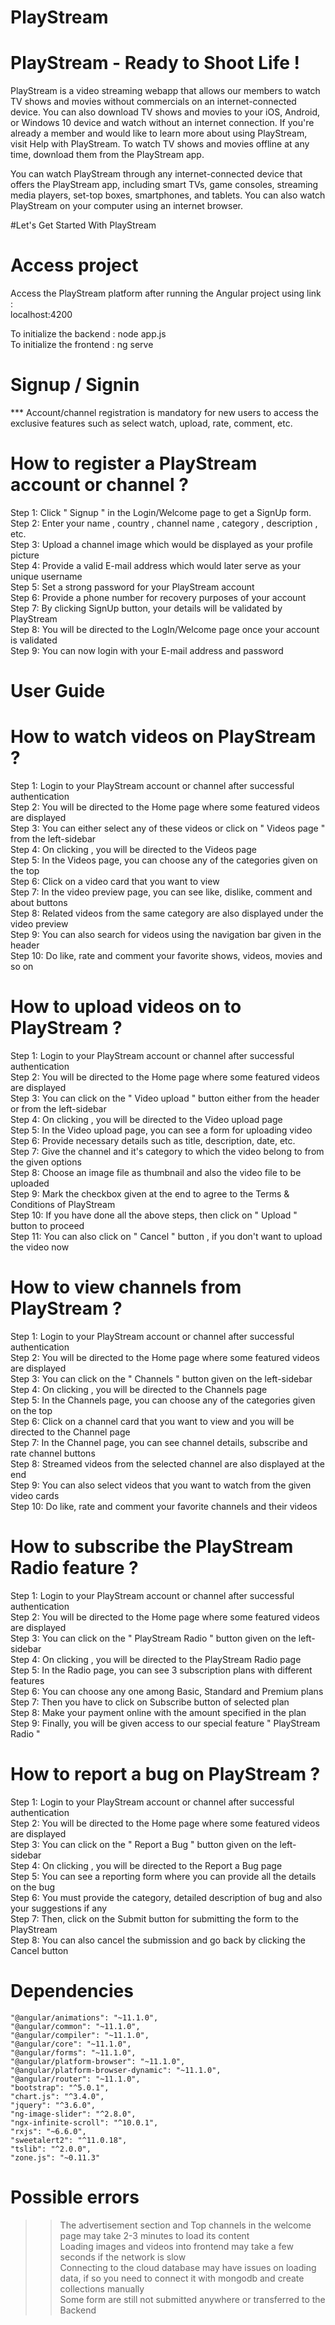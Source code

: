 # PlayStream

# PlayStream - Ready to Shoot Life !
PlayStream is a video streaming webapp that allows our members to watch TV shows and movies without commercials on an internet-connected device. You can also download TV shows and movies to your iOS, Android, or Windows 10 device and watch without an internet connection. If you're already a member and would like to learn more about using PlayStream, visit Help with PlayStream. To watch TV shows and movies offline at any time, download them from the PlayStream app.

You can watch PlayStream through any internet-connected device that offers the PlayStream app, including smart TVs, game consoles, streaming media players, set-top boxes, smartphones, and tablets. You can also watch PlayStream on your computer using an internet browser.

#Let's Get Started With PlayStream


# Access project

Access the PlayStream platform after running the Angular project using link :  
localhost:4200        

  To initialize the backend : node app.js          
  To initialize the frontend : ng serve


# Signup / Signin

*** Account/channel registration is mandatory for new users to access the exclusive features such as select watch, upload, rate, comment, etc.           


# How to register a PlayStream account or channel ?

Step 1: Click " Signup " in the Login/Welcome page to get a SignUp form.                                                 
Step 2: Enter your name , country , channel name , category , description , etc.                                   
Step 3: Upload a channel image which would be displayed as your profile picture                  
Step 4: Provide a valid E-mail address which would later serve as your unique username                       
Step 5: Set a strong password for your PlayStream account                                            
Step 6: Provide a phone number for recovery purposes of your account                                               
Step 7: By clicking SignUp button, your details will be validated by PlayStream                                                 
Step 8: You will be directed to the LogIn/Welcome page once your account is validated                                                         
Step 9: You can now login with your E-mail address and password                                                  


# User Guide

# How to watch videos on PlayStream ?

Step 1: Login to your PlayStream account or channel after successful authentication                                                
Step 2: You will be directed to the Home page where some featured videos are displayed                                   
Step 3: You can either select any of these videos or click on " Videos page " from the left-sidebar                                       
Step 4: On clicking , you will be directed to the Videos page                                      
Step 5: In the Videos page, you can choose any of the categories given on the top                                                                
Step 6: Click on a video card that you want to view                                                           
Step 7: In the video preview page, you can see like, dislike, comment and about buttons                                   
Step 8: Related videos from the same category are also displayed under the video preview                                         
Step 9: You can also search for videos using the navigation bar given in the header                                               
Step 10: Do like, rate and comment your favorite shows, videos, movies and so on                                                      

# How to upload videos on to PlayStream ?

Step 1: Login to your PlayStream account or channel after successful authentication                                                 
Step 2: You will be directed to the Home page where some featured videos are displayed                                            
Step 3: You can click on the " Video upload " button either from the header or from the left-sidebar                                            
Step 4: On clicking , you will be directed to the Video upload page                                            
Step 5: In the Video upload page, you can see a form for uploading video                                          
Step 6: Provide necessary details such as title, description, date, etc.                                      
Step 7: Give the channel and it's category to which the video belong to from the given options                                               
Step 8: Choose an image file as thumbnail and also the video file to be uploaded                                             
Step 9: Mark the checkbox given at the end to agree to the Terms & Conditions of PlayStream                                           
Step 10: If you have done all the above steps, then click on " Upload " button to proceed                                                   
Step 11: You can also click on " Cancel " button , if you don't want to upload the video now                                             

# How to view channels from PlayStream ?

Step 1: Login to your PlayStream account or channel after successful authentication                                                
Step 2: You will be directed to the Home page where some featured videos are displayed                                        
Step 3: You can click on the " Channels " button given on the left-sidebar                                        
Step 4: On clicking , you will be directed to the Channels page                                
Step 5: In the Channels page, you can choose any of the categories given on the top                                          
Step 6: Click on a channel card that you want to view and you will be directed to the Channel page                                    
Step 7: In the Channel page, you can see channel details, subscribe and rate channel buttons                                
Step 8: Streamed videos from the selected channel are also displayed at the end                                              
Step 9: You can also select videos that you want to watch from the given video cards                                            
Step 10: Do like, rate and comment your favorite channels and their videos                                            

# How to subscribe the PlayStream Radio feature ?

Step 1: Login to your PlayStream account or channel after successful authentication                                                  
Step 2: You will be directed to the Home page where some featured videos are displayed                                                   
Step 3: You can click on the " PlayStream Radio " button given on the left-sidebar                                           
Step 4: On clicking , you will be directed to the PlayStream Radio page                                                   
Step 5: In the Radio page, you can see 3 subscription plans with different features                                   
Step 6: You can choose any one among Basic, Standard and Premium plans                                          
Step 7: Then you have to click on Subscribe button of selected plan                                      
Step 8: Make your payment online with the amount specified in the plan                                 
Step 9: Finally, you will be given access to our special feature " PlayStream Radio "                                   

# How to report a bug on PlayStream ?

Step 1: Login to your PlayStream account or channel after successful authentication                                              
Step 2: You will be directed to the Home page where some featured videos are displayed                                            
Step 3: You can click on the " Report a Bug " button given on the left-sidebar                                         
Step 4: On clicking , you will be directed to the Report a Bug page                                     
Step 5: You can see a reporting form where you can provide all the details on the bug                                        
Step 6: You must provide the category, detailed description of bug and also your suggestions if any                                           
Step 7: Then, click on the Submit button for submitting the form to the PlayStream                                          
Step 8: You can also cancel the submission and go back by clicking the Cancel button                                    


# Dependencies

    "@angular/animations": "~11.1.0",
    "@angular/common": "~11.1.0",
    "@angular/compiler": "~11.1.0",
    "@angular/core": "~11.1.0",
    "@angular/forms": "~11.1.0",
    "@angular/platform-browser": "~11.1.0",
    "@angular/platform-browser-dynamic": "~11.1.0",
    "@angular/router": "~11.1.0",
    "bootstrap": "^5.0.1",
    "chart.js": "^3.4.0",
    "jquery": "^3.6.0",
    "ng-image-slider": "^2.8.0",
    "ngx-infinite-scroll": "^10.0.1",
    "rxjs": "~6.6.0",
    "sweetalert2": "^11.0.18",
    "tslib": "^2.0.0",
    "zone.js": "~0.11.3"
    
    


# Possible errors

  >> The advertisement section and Top channels in the welcome page may take 2-3 minutes to load its content                           
  >> Loading images and videos into frontend may take a few seconds if the network is slow                     
  >> Connecting to the cloud database may have issues on loading data, if so you need to connect it with mongodb and create collections manually         
  >> Some form are still not submitted anywhere or transferred to the Backend          
